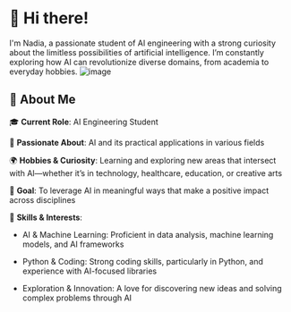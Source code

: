 # 👋 Hi there! 
I'm Nadia, a passionate student of AI engineering with a strong curiosity about the limitless possibilities of artificial intelligence. I’m constantly exploring how AI can revolutionize diverse domains, from academia to everyday hobbies.
![image](https://github.com/user-attachments/assets/4097bb74-f0c0-4ecb-b22a-d8842deb876f)



## 🌱 About Me

🎓 **Current Role**: AI Engineering Student

🤖 **Passionate About**: AI and its practical applications in various fields

🌍 **Hobbies & Curiosity**: Learning and exploring new areas that intersect with AI—whether it’s in technology, healthcare, education, or creative arts

🚀 **Goal**: To leverage AI in meaningful ways that make a positive impact across disciplines

💼 **Skills & Interests**:

- AI & Machine Learning: Proficient in data analysis, machine learning models, and AI frameworks

- Python & Coding: Strong coding skills, particularly in Python, and experience with AI-focused libraries

- Exploration & Innovation: A love for discovering new ideas and solving complex problems through AI
